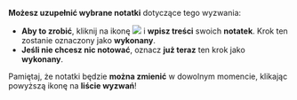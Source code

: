 **Możesz uzupełnić wybrane notatki** dotyczące tego wyzwania:
- **Aby to zrobić**, kliknij na ikonę <a class="btn btn-success" data-bs-toggle="modal" href="#notes-modal-toggle" role="button" onClick="setChecklistStatusWithNotesReset(true, #row-id#)"><img class="svg-image" src="/files/resources/svg/card-list.svg" /></a> i **wpisz treści** swoich **notatek**. Krok ten zostanie oznaczony jako **wykonany**.
- **Jeśli nie chcesz nic notować**, oznacz **już teraz** ten krok jako **wykonany**.

Pamiętaj, że notatki będzie **można zmienić** w dowolnym momencie, klikając powyższą ikonę na **liście wyzwań**!
